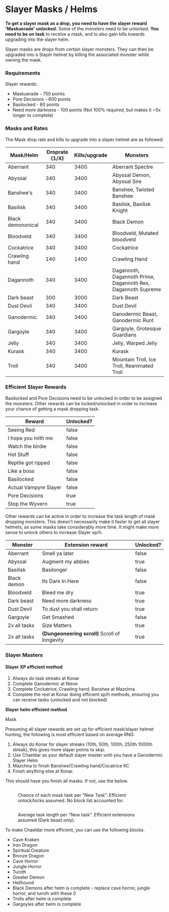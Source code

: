 # Slayer Masks / Helms

**To get a slayer mask as a drop, you need to have the slayer reward 'Maskuerade' unlocked.** Some of the monsters need to be unlocked. **You need to be on task** to receive a mask, and to also gain kills towards upgrading into the slayer helm.

Slayer masks are drops from certain slayer monsters. They can then be upgraded into a Slayer helmet by killing the associated monster while owning the mask.

### Requirements

Slayer rewards:

* Maskuerade - 750 points
* Pore Decisions - 600 points
* Basilocked - 80 points
* Need more darkness - 100 points (Not 100% required, but makes it \~5x longer to complete)

### Masks and Rates

The Mask drop rate and kills to upgrade into a slayer helmet are as followed:

| Mask/Helm         | Droprate (1/X) | Kills/upgrade | Monsters                                                     |
| ----------------- | -------------- | ------------- | ------------------------------------------------------------ |
| Aberrant          | 340            | 3400          | Aberrant Spectre                                             |
| Abyssal           | 340            | 3400          | Abyssal Demon, Abyssal Sire                                  |
| Banshee's         | 340            | 3400          | Banshee, Twisted Banshee                                     |
| Basilisk          | 340            | 3400          | Basilisk, Basilisk Knight                                    |
| Black demononical | 340            | 3400          | Black Demon                                                  |
| Bloodveld         | 340            | 3400          | Bloodveld, Mutated bloodveld                                 |
| Cockatrice        | 340            | 3400          | Cockatrice                                                   |
| Crawling hand     | 140            | 1400          | Crawling Hand                                                |
| Dagannoth         | 340            | 3400          | Dagannoth, Dagannoth Prime, Dagannoth Rex, Dagannoth Supreme |
| Dark beast        | 300            | 3000          | Dark Beast                                                   |
| Dust Devil        | 340            | 3400          | Dust Devil                                                   |
| Ganodermic        | 340            | 3400          | Ganodermic Beast, Ganodermic Runt                            |
| Gargoyle          | 340            | 3400          | Gargoyle, Grotesque Guardians                                |
| Jelly             | 340            | 3400          | Jelly, Warped Jelly                                          |
| Kurask            | 340            | 3400          | Kurask                                                       |
| Troll             | 340            | 3400          | Mountain Troll, Ice Troll, Reanimated Troll                  |

### Efficient Slayer Rewards

Basilocked and Pore Decisions need to be unlocked in order to be assigned the monsters. Other rewards can be locked/unlocked in order to increase your chance of getting a mask dropping task.

<table><thead><tr><th>Reward</th><th data-type="checkbox">Unlocked?</th></tr></thead><tbody><tr><td>Seeing Red</td><td>false</td></tr><tr><td>I hope you mith me</td><td>false</td></tr><tr><td>Watch the birdie</td><td>false</td></tr><tr><td>Hot Stuff</td><td>false</td></tr><tr><td>Reptile got ripped</td><td>false</td></tr><tr><td>Like a boss</td><td>false</td></tr><tr><td>Basilocked</td><td>false</td></tr><tr><td>Actual Vampyre Slayer</td><td>false</td></tr><tr><td>Pore Decisions</td><td>true</td></tr><tr><td>Stop the Wyvern</td><td>true</td></tr></tbody></table>

Other rewards can be active in order to increase the task length of mask dropping monsters. This doesn't necessarily make it faster to get all slayer helmets, as some masks take considerably more time. It might make more sense to unlock others to increase Slayer xp/h.

<table><thead><tr><th>Monster</th><th>Extension reward</th><th data-type="checkbox">Unlocked?</th></tr></thead><tbody><tr><td>Aberrant</td><td>Smell ya later</td><td>false</td></tr><tr><td>Abyssal</td><td>Augment my abbies</td><td>true</td></tr><tr><td>Basilisk</td><td>Basilonger</td><td>false</td></tr><tr><td>Black demon</td><td>Its Dark In Here</td><td>false</td></tr><tr><td>Bloodveld</td><td>Bleed me dry</td><td>true</td></tr><tr><td>Dark beast</td><td>Need more darkness</td><td>true</td></tr><tr><td>Dust Devil</td><td>To dust you shall return</td><td>true</td></tr><tr><td>Gargoyle</td><td>Get Smashed</td><td>false</td></tr><tr><td>2x all tasks</td><td>Size Matters</td><td>true</td></tr><tr><td>2x all tasks</td><td><strong>(Dungeoneering scroll)</strong> Scroll of longevity</td><td>true</td></tr></tbody></table>



### Slayer Masters

#### Slayer XP efficient method

1. Always do task streaks at Konar
2. Complete Ganodermic at Nieve
3. Complete Cockatrice, Crawling hand, Banshee at Mazchna
4. Complete the rest at Konar doing efficient xp/h methods, ensuring you can receive tasks (unlocked and not blocked)

**Slayer helm efficient method**

Mask&#x20;

Presuming all slayer rewards are set up for efficient mask/slayer helmet hunting, the following is most efficient based on average RNG:

1. Always do Konar for slayer streaks (10th, 50th, 100th, 250th 1000th streak), this gives more slayer points to skip.
2. Use Chaeldar as your default slayer master until you have a Ganodermic Slayer Helm.
3. Mazchna to finish Banshee/Crawling hand/Cocatrice KC
4. Finish anything else at Konar.&#x20;

This should have you finish all masks. If not, use the below.

<figure><img src="../../.gitbook/assets/Screenshot 2023-02-18 at 21.21.16.png" alt=""><figcaption><p>Chance of each mask task per "New Task". Efficient unlock/locks assumed. No block list accounted for.</p></figcaption></figure>

<figure><img src="../../.gitbook/assets/Screenshot 2023-02-18 at 21.21.28.png" alt=""><figcaption><p>Average task length per "New task". Efficient extensions assumed (Dark beast only).</p></figcaption></figure>

To make Chaeldar more efficient, you can use the following blocks.

* Cave Kraken
* Iron Dragon
* Spiritual Creature
* Bronze Dragon
* Cave Horror
* Jungle Horror
* Turoth
* Greater Demon
* Hellhound
* Black Demons after helm is complete - replace cave horror, jungle horror, and turoth with these 3
* Trolls after helm is complete
* Gargoyles after helm is complete
